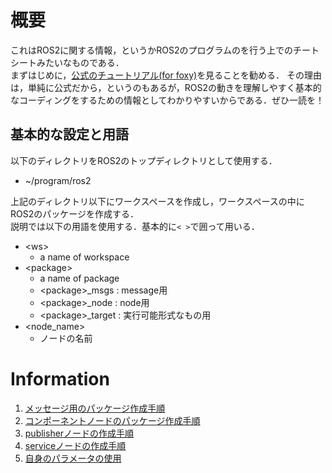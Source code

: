# 概要
これはROS2に関する情報，というかROS2のプログラムのを行う上でのチートシートみたいなものである．<br>
まずはじめに，[公式のチュートリアル(for foxy)](https://docs.ros.org/en/foxy/Tutorials.html)を見ることを勧める．
その理由は，単純に公式だから，というのもあるが，ROS2の動きを理解しやすく基本的なコーディングをするための情報としてわかりやすいからである．ぜひ一読を！

## 基本的な設定と用語
以下のディレクトリをROS2のトップディレクトリとして使用する．

* ~/program/ros2

上記のディレクトリ以下にワークスペースを作成し，ワークスペースの中にROS2のパッケージを作成する．<br>
説明では以下の用語を使用する．基本的に`< >`で囲って用いる．

* \<ws\>
  * a name of workspace
* \<package\>
  * a name of package
  * \<package\>_msgs : message用
  * \<package\>_node : node用
  * \<package\>_target : 実行可能形式なもの用
* \<node_name\>
  * ノードの名前

# Information

1. [メッセージ用のパッケージ作成手順](docs/rclcpp/making_package_for_message_JP.md)
1. [コンポーネントノードのパッケージ作成手順](docs/rclcpp/making_package_of_component_node_JP.md)
1. [publisherノードの作成手順](docs/rclcpp/making_package_of_publisher_node_JP.md)
1. [serviceノードの作成手順](docs/rclcpp/making_package_of_service_node_JP.md)
1. [自身のパラメータの使用](docs/rclcpp/using_own_parameters_JP.md)
